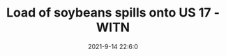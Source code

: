 ---
"title": "Load of soybeans spills onto US 17 - WITN"
"date": "2021-9-14 22:6:0"
"feed_name": "GOOGLENEWSCONSTRUCTION"
"feed_website": "https://news.google.com/search?q=construction%2Bincident&hl=en-US&gl=US&ceid=US:en"
"feed_rss": "https://news.google.com/rss/search?q=construction%2Bincident&hl=en-US&gl=US&ceid=US:en"
"link": "https://www.witn.com/2021/09/14/load-soybeans-spills-onto-us-17/"
"file": "_posts/2021-1-1-3eeae21c29d9fa764cd4585601981b67cc69a99b.md"
"accident": "1"
"drilling": "1"
"dead": "0"
"injured": "0"
---